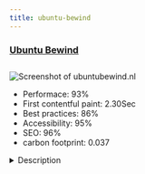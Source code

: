```yaml
---
title: ubuntu-bewind
---
```


<div style="height: 3rem">
  <a href="https://ubuntubewind.nl/"><h3>Ubuntu Bewind</h3></a>
</div>
<img loading="lazy" src="/images/thumbs/ubuntubewind.nl.jpg" alt="Screenshot of ubuntubewind.nl" />
<ul>
  <li>Performace: 93%</li>
  <li>
    First contentful paint:
    2.30Sec
  </li>
  <li>Best practices: 86%</li>
  <li>Accessibility: 95%</li>
  <li>SEO: 96%</li>
  <li>carbon footprint: 0.037</li>
</ul>
<details>
  <summary>Description</summary>
  <p>Website for protection regime services. Protection regime is intended for people who, due to their situation, cannot (temporarily) manage money matters entirely independently. An administrator will manage their finances.This website was build with (the latest version of) Joomla 3. The site owner van easily manage the downloads that are offered on the website. Extensions used: Fabrik (downloads and contact-/callback form), RSSeo and Yootheme Pro. This website is GDPR compliant since personal information is not sent by mail. Site owner can login and manage submissions securily.</p>
</details>

